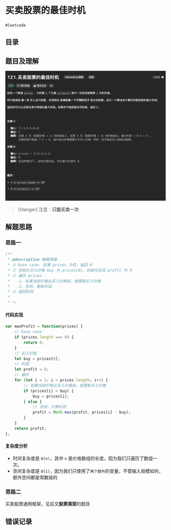 
# 买卖股票的最佳时机


`#leetcode`   


## 目录
<!-- toc -->
 ## 题目及理解 

![图片&文件](./files/20241118.png)

> [!danger]
> 注意：**只能买卖一次**

## 解题思路

### 思路一

```javascript
/**  
 * @description 解题思路  
 * ① base case: 如果 prices 为空，返回 0  
 * ② 初始化买入价格 buy 为 prices[0]，初始化利润 profit 为 0  
 * ③ 遍历 prices  
 *    1、如果当前价格比买入价格低，就更新买入价格  
 *    2、否则，更新利润  
 * ④ 返回利润  
 *     
 * */
```

#### 代码实现

```javascript
var maxProfit = function(prices) {  
    // base case  
    if (prices.length === 0) {  
        return 0;  
    }  
    // 买入价格  
    let buy = prices[0];  
    // 利润  
    let profit = 0;  
    // 遍历  
    for (let i = 1; i < prices.length; i++) {  
        // 如果当前价格比买入价格低，就更新买入价格  
        if (prices[i] < buy) {  
            buy = prices[i];  
        } else {  
            // 否则，计算利润  
            profit = Math.max(profit, prices[i] - buy);  
        }  
    }  
    return profit;  
};
```

#### 复杂度分析

- 时间复杂度是 `O(n)`，其中 `n` 是价格数组的长度，因为我们只遍历了数组一次。
- 空间复杂度是 `O(1)`，因为我们只使用了`两个额外`的变量，不管输入规模如何，额外空间都是常数级的

### 思路二

买卖股票通用框架，见后文**股票类型**的题目

## 错误记录

